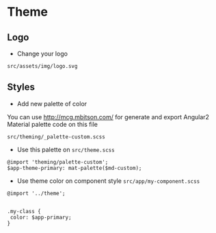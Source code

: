 # Theme

## Logo

 * Change your logo 
```
src/assets/img/logo.svg
```

## Styles 

 * Add new palette of color
 
 You can use http://mcg.mbitson.com/  for generate and export Angular2 Material palette code on this file 

 ```
 src/theming/_palette-custom.scss
 ```
 
 * Use this palette on ```src/theme.scss```

 ```
 @import 'theming/palette-custom';
 $app-theme-primary: mat-palette($md-custom);
 ```

 * Use theme color on component style ```src/app/my-component.scss```
 
 ```
 @import '../theme';
 
 
 .my-class {
  color: $app-primary;
 }
 ```
